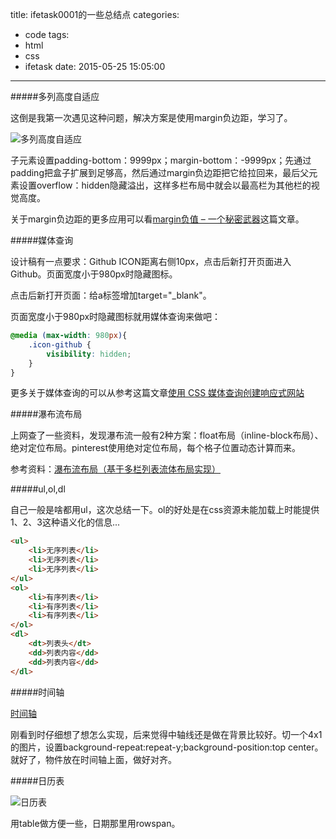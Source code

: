 title: ifetask0001的一些总结点
categories:
  - code
tags:
  - html
  - css
  - ifetask
date: 2015-05-25 15:05:00
---

#####多列高度自适应

这倒是我第一次遇见这种问题，解决方案是使用margin负边距，学习了。

![多列高度自适应](http://my404forest.qiniudn.com/多列高度自适应.png)

子元素设置padding-bottom：9999px；margin-bottom：-9999px；先通过padding把盒子扩展到足够高，然后通过margin负边距把它给拉回来，最后父元素设置overflow：hidden隐藏溢出，这样多栏布局中就会以最高栏为其他栏的视觉高度。

关于margin负边距的更多应用可以看[margin负值 – 一个秘密武器](http://www.iyunlu.com/view/css-xhtml/52.html)这篇文章。

<!-- more -->

#####媒体查询

设计稿有一点要求：Github ICON距离右侧10px，点击后新打开页面进入Github。页面宽度小于980px时隐藏图标。

点击后新打开页面：给a标签增加target="_blank"。

页面宽度小于980px时隐藏图标就用媒体查询来做吧：

```css
@media (max-width: 980px){
    .icon-github {
        visibility: hidden;
    }
}
```

更多关于媒体查询的可以从参考这篇文章[使用 CSS 媒体查询创建响应式网站](http://www.ibm.com/developerworks/cn/web/wa-cssqueries/)

#####瀑布流布局

上网查了一些资料，发现瀑布流一般有2种方案：float布局（inline-block布局）、绝对定位布局。pinterest使用绝对定位布局，每个格子位置动态计算而来。

参考资料：[瀑布流布局（基于多栏列表流体布局实现）](http://www.zhangxinxu.com/wordpress/2012/03/%E5%A4%9A%E6%A0%8F%E5%88%97%E8%A1%A8%E5%8E%9F%E7%90%86%E4%B8%8B%E5%AE%9E%E7%8E%B0%E7%9A%84%E7%80%91%E5%B8%83%E6%B5%81%E5%B8%83%E5%B1%80-waterfall-layout/)

#####ul,ol,dl

自己一般是啥都用ul，这次总结一下。ol的好处是在css资源未能加载上时能提供1、2、3这种语义化的信息...

```html
<ul>
    <li>无序列表</li>
    <li>无序列表</li>
    <li>无序列表</li>
</ul>
<ol>
    <li>有序列表</li>
    <li>有序列表</li>
    <li>有序列表</li>
</ol>
<dl>
    <dt>列表头</dt>
    <dd>列表内容</dd>
    <dd>列表内容</dd>
</dl> 
```

#####时间轴

[时间轴](http://my404forest.qiniudn.com/时间轴.png)

刚看到时仔细想了想怎么实现，后来觉得中轴线还是做在背景比较好。切一个4x1的图片，设置background-repeat:repeat-y;background-position:top center。就好了，物件放在时间轴上面，做好对齐。

#####日历表

![日历表](http://my404forest.qiniudn.com/日历表.png)

用table做方便一些，日期那里用rowspan。